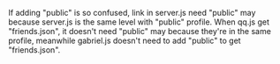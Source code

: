 If adding "public" is so confused, link in server.js need "public" may because server.js is the same level with "public" profile. When qq.js get "friends.json", it doesn't need "public" may because they're in the same profile, meanwhile gabriel.js doesn't need to add "public" to get "friends.json".
